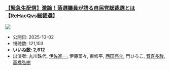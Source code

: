 ### [【緊急生配信】激論！落選議員が語る自民党総裁選とは【ReHacQvs総裁選】](https://www.youtube.com/watch?v=uFdhDYt7QSs)
[![](https://img.youtube.com/vi/uFdhDYt7QSs/sddefault.jpg)](https://www.youtube.com/watch?v=uFdhDYt7QSs)
-   公開日: 2025-10-02
-   視聴数: 121,103
-   **いいね数: 2,612**
-   出演者: 丸川珠代, [伊佐進一](/rehacq_fan/people/伊佐進一 "wikilink"), 伊藤菜々, 東修平, [西田亮介](/rehacq_fan/people/西田亮介 "wikilink"), 門ひろこ, [音喜多駿](/rehacq_fan/people/音喜多駿 "wikilink"), [高橋弘樹](/rehacq_fan/people/高橋弘樹 "wikilink")
